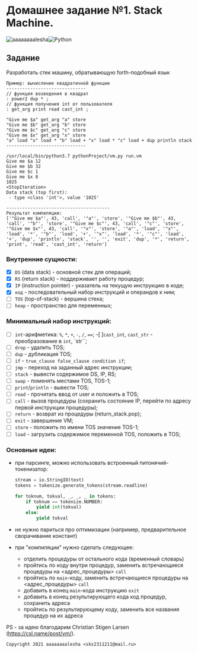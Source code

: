 # Домашнее задание №1. Stack Machine.

<img alt="aaaaaaaalesha" src="https://img.shields.io/badge/aaaaaaaalesha-2CA5E0?style=for-the-badge&logo=telegram&logoColor=white"/><img alt="Python" src="https://img.shields.io/badge/python%20-%2314354C.svg?&style=for-the-badge&logo=python&logoColor=white"/>

## Задание

Разработать стек машину, обратывающую forth-подобный язык

```
Пример: вычисление квадратичной функции  
------------------------------
// функция возведения в квадрат
: power2 dup * ;
// функция получения int от пользователя
: get_arg print read cast_int ;

"Give me $a" get_arg "a" store
"Give me $b" get_arg "b" store
"Give me $c" get_arg "c" store
"Give me $x" get_arg "x" store
"a" load "x" load * "b" load + "x" load * "c" load + dup println stack
------------------------------

/usr/local/bin/python3.7 pythonProject/vm.py run.vm
Give me $a 12
Give me $b 32
Give me $c 1
Give me $x 8
1025
<StopIteration>
Data stack (top first):
 - type <class 'int'>, value '1025'

---------------------------------------
Результат компиляции:
['"Give me $a"', 43, 'call', '"a"', 'store', '"Give me $b"', 43, 'call', '"b"', 'store', '"Give me $c"', 43, 'call', '"c"', 'store', '"Give me $x"', 43, 'call', '"x"', 'store', '"a"', 'load', '"x"', 'load', '*', '"b"', 'load', '+', '"x"', 'load', '*', '"c"', 'load', '+', 'dup', 'println', 'stack', '', '', 'exit', 'dup', '*', 'return', 'print', 'read', 'cast_int', 'return']

```

### Внутренние сущности:

-[x] `DS` (data stack) - основной стек для операций;
-[x] `RS` (return stack) - поддерживает работу процедур;
-[x] `IP` (instruction pointer) - указатель на текущую инструкцию в коде;
-[x] `код` - последовательный набор инструкций и операндов к ним;
-[ ] `TOS` (top-of-stack) - вершина стека;
-[ ] `heap` - пространство для переменных;

### Минимальный набор инструкций:

-[ ] `int`-арифметика: `%`, `*`, `+`, `-`, `/`, `==`;
-[ ]`cast_int`, `cast_str` - преобразование в `int`, `str``;
-[ ] `drop` - удалить TOS;
-[ ] `dup` - дубликация TOS;
-[ ] `if` - `true_clause false_clause condition if`;
-[ ] `jmp` - переход на заданный адрес инструкции;
-[ ] `stack` - вывести содержимое DS, IP, RS;
-[ ] `swap` - поменять местами TOS, TOS-1;
-[ ] `print`/`println` - вывести TOS;
-[ ] `read` - прочитать ввод от user и положить в TOS;
-[ ] `call` - вызов процедуры (сохранить состояние IP, перейти по адресу первой инструкции процедуры);
-[ ] `return` - возврат из процедуры (return_stack.pop);
-[ ] `exit` - завершение VM;
-[ ] `store` - положить по имени TOS значение TOS-1;
-[ ] `load` - загрузить содержимое переменной TOS, положить в TOS;

### Основные идеи:

* при парсинге, можно использовать встроенный питонячий-токенизатор:
  ```python
  stream = io.StringIO(text)
  tokens = tokenize.generate_tokens(stream.readline)

  for toknum, tokval, _, _, _ in tokens:
      if toknum == tokenize.NUMBER:
          yield int(tokval)
      else:
          yield tokval
  ``` 

* не нужно париться про оптимизации (например, предварительное сворачивание констант)
* при "компиляции" нужно сделать следующее:
    * отделить процедуры от остального кода (временный словарь)
    * пройтись по коду внутри процедур, заменить встречающиеся процедуры на <адрес_процедуры> `call`
    * пройтись по `main`-коду, заменить встречающиеся процедуры на <адрес_процедуры> `call`
    * добавить в конец `main`-кода инструкцию `exit`
    * добавить в конец результирующего кода код процедур, сохранить адреса
    * пройтись по результирующему коду, заменить все названия процедур на их адреса

PS - за идею благодарим Christian Stigen Larsen (https://csl.name/post/vm/).

`Copyright 2021 aaaaaaaalesha <sks2311211@mail.ru>`
